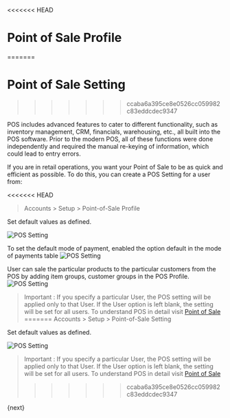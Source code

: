 <<<<<<< HEAD
# Point of Sale Profile
=======
# Point of Sale Setting
>>>>>>> ccaba6a395ce8e0526cc059982c83eddcdec9347

POS includes advanced features to cater to different functionality, such as
inventory management, CRM, financials, warehousing, etc., all built into the
POS software. Prior to the modern POS, all of these functions were done
independently and required the manual re-keying of information, which could
lead to entry errors.

If you are in retail operations, you want your Point of Sale to be as quick
and efficient as possible. To do this, you can create a POS Setting for a user
from:

<<<<<<< HEAD
> Accounts > Setup > Point-of-Sale Profile

Set default values as defined.

<img class="screenshot" alt="POS Setting" src="/docs/assets/img/pos-setting/pos_profile.png">

To set the default mode of payment, enabled the option default in the mode of payments table
<img class="screenshot" alt="POS Setting" src="/docs/assets/img/pos-setting/default_mop.png">

User can sale the particular products to the particular customers from the POS by adding item groups, customer groups in the POS Profile.
<img class="screenshot" alt="POS Setting" src="/docs/assets/img/pos-setting/item_customer_group.png">

> Important : If you specify a particular User, the POS setting will be
applied only to that User. If the User option is left blank, the setting will
be set for all users. To understand POS in detail visit [Point of Sale](/docs/user/manual/en/accounts/point-of-sale-pos-invoice.html)
=======
> Accounts > Setup > Point-of-Sale Setting

Set default values as defined.

<img class="screenshot" alt="POS Setting" src="{{docs_base_url}}/assets/img/pos-setting/pos-setting.png">

> Important : If you specify a particular User, the POS setting will be
applied only to that User. If the User option is left blank, the setting will
be set for all users. To understand POS in detail visit [Point of Sale]({{docs_base_url}}/user/manual/en/accounts/point-of-sale-pos-invoice.html)
>>>>>>> ccaba6a395ce8e0526cc059982c83eddcdec9347

{next}
